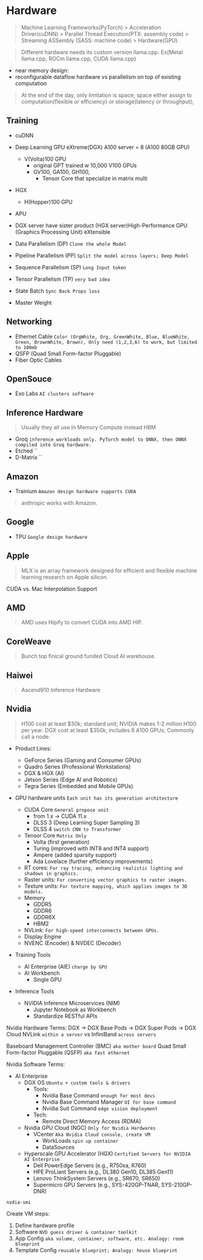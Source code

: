 # Hardware

> Machine Learning Frameworks(PyTorch) > Acceleration Driver(cuDNN) > Parallel Thread Execution(PTX: assembly code) > Streaming ASSembly (SASS: machine code) > Hardware(GPU)

> Different hardware needs its custom version llama.cpp. Ex(Metal llama.cpp, ROCm llama.cpp, CUDA llama.cpp)

- near memory design:
- reconfigurable dataflow hardware vs parallelism on top of existing computation

> At the end of the day, only limitation is space; space either assign to computation(flexible or efficiency) or storage(latency or throughput);

## Training

- cuDNN
- Deep Learning GPU eXtreme(DGX) A100 server = 8 (A100 80GB GPU)
  - V(Volta)100 GPU
    - original GPT trained w 10,000 V100 GPUs
    - GV100, GA100, GH100,
      - Tensor Core that specialize in matrix multi
- HGX
  - H(Hopper)100 GPU
- APU

- DGX server have sister product (HGX server)High-Performance GPU (Graphics Processing Unit) eXtensible

- Data Parallelism (DP) `Clone the whole Model`
- Pipeline Parallelism (PP) `Split the model across layers; Deep Model`
- Sequence Parallelism (SP) `Long Input token`
- Tensor Parallelism (TP) `very bad idea`
- State Batch `Sync Back Props loss`
- Master Weight

## Networking

- Ethernet Cable `Color (OrgWhite, Org, GreenWhite, Blue, BlueWhite, Green, BrownWhite, Brown), Only need (1,2,3,6) to work, but limited to 100mb`
- QSFP (Quad Small Form-factor Pluggable)
- Fiber Optic Cables

## OpenSouce

- Exo Labs `AI clusters software`

## Inference Hardware
>
> Usually they all use In Memory Compute instead HBM

- Groq `inference workloads only. PyTorch model to ONNX, then ONNX compiled into Groq hardware.`
- Etched ``
- D-Matrix ``

## Amazon

- Trainium `Amazon design hardware supports CUDA`

> anthropic works with Amazon.

## Google

- TPU `Google design hardware`

## Apple

> MLX is an array framework designed for efficient and flexible machine learning research on Apple silicon.

CUDA vs. Mac Interpolation Support

## AMD

> AMD uses Hipify to convert CUDA into AMD HIP.

## CoreWeave

> Bunch top finical ground funded Cloud AI warehouse.

## Haiwei

> Ascend910 Inference Hardware

## Nvidia

> H100 cost at least $30k; standard unit;
> NVIDIA makes 1-2 million H100 per year.
> DGX cost at least $350k, includes 8 A100 GPUs; Commonly call a node.

- Product Lines:
  - GeForce Series (Gaming and Consumer GPUs)
  - Quadro Series (Professional Workstations)
  - DGX & HGX (AI)
  - Jetson Series (Edge AI and Robotics)
  - Tegra Series (Embedded and Mobile GPUs)

- GPU hardware units `Each unit has its generation architecture`
  - CUDA Core `General propose unit`
    - from 1.x -> CUDA 11.x
    - DLSS 3 (Deep Learning Super Sampling 3)
    - DLSS 4 `switch CNN to Transformer`
  - Tensor Core `Matrix Only`
    - Volta (first generation)
    - Turing (improved with INT8 and INT4 support)
    - Ampere (added sparsity support)
    - Ada Lovelace (further efficiency improvements)
  - RT cores: `For ray tracing, enhancing realistic lighting and shadows in graphics.`
  - Raster units: `For converting vector graphics to raster images.`
  - Texture units: `For texture mapping, which applies images to 3D models.`
  - Memory
    - GDDR5
    - GDDR6
    - GDDR6X
    - HBM2
  - NVLink: `For high-speed interconnects between GPUs.`
  - Display Engine
  - NVENC (Encoder) & NVDEC (Decoder)

- Training Tools
  - AI Enterprise (AIE) `charge by GPU`
  - AI Workbench
    - Single GPU
- Inference Tools
  - NVIDIA Inference Microservices (NIM)
    - Jupyter Notebook as Workbench
    - Standardize RESTful APIs

Nvidia Hardware Terms:
DGX -> DGX Base Pods -> DGX Super Pods -> DGX Cloud
NVLink `within a server` vs InfiniBand `across servers`

Baseboard Management Controller (BMC) `aka mother board`
Quad Small Form-factor Pluggable (QSFP) `aka fast ethernet`

Nvidia Software Terms:

- AI Enterprise
  - DGX OS `Ubuntu + custom tools & drivers`
    - Tools:
      - Nvidia Base Command `enough for most devs`
      - Nvidia Base Command Manager `UI for base command`
      - Nvidia Suit Command `edge vision deployment`
    - Tech:
      - Remote Direct Memory Access (RDMA)
  - Nvidia GPU Cloud (NGC) `Only for Nvidia Hardwares`
    - VCenter `Aka Nvidia Cloud console, create VM`
      - WorkLoads `spin up container`
      - DataSources
  - Hyperscale GPU Accelerator (HGX) `Certified Servers for NVIDIA AI Enterprise`
    - Dell PowerEdge Servers (e.g., R750xa, R760)
    - HPE ProLiant Servers (e.g., DL380 Gen10, DL385 Gen11)
    - Lenovo ThinkSystem Servers (e.g., SR670, SR650)
    - Supermicro GPU Servers (e.g., SYS-420GP-TNAR, SYS-210GP-DNR)

```
nvdia-smi
```

Create VM steps:

1. Define hardware profile
2. Software `NVD guess driver & container toolkit`
3. App Config `aka volume, container, software, etc. Analogy: room blueprint`
4. Template Config `reusable blueprint; Analogy: house blueprint`
